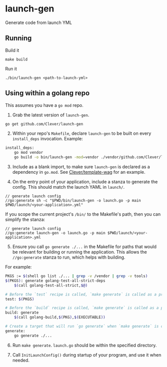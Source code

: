# launch-gen

Generate code from launch YML

## Running

Build it

```
make build
```

Run it

```
./bin/launch-gen <path-to-launch-yml>
```

## Using within a golang repo

This assumes you have a `go mod` repo.

1. Grab the latest version of `launch-gen`.

```bash
go get github.com/Clever/launch-gen
```

2. Within your repo's `Makefile`, declare `launch-gen` to be built on every `install_deps` invocation. Example:

```bash
install_deps:
    go mod vendor
    go build -o bin/launch-gen -mod=vendor ./vendor/github.com/Clever/launch-gen
```

3. Include as a blank import, to make sure `launch-gen` is declared as a dependency in `go.mod`. See [Clever/template-wag](https://github.com/Clever/template-wag/blob/2cbdec713ce3787970c25aa6c08a32ceb4c12336/tools/tools.go) for an example.

4. On the entry point of your application, include a stanza to generate the config. This should match the launch YAML in `launch/`.

```golang
// generate launch config
//go:generate sh -c "$PWD/bin/launch-gen -o launch.go -p main $PWD/launch/<your-application>.yml"
```

If you scope the current project's `/bin/` to the Makefile's path, then you can simplify the stanza:

```golang
// generate launch config
//go:generate launch-gen -o launch.go -p main $PWD/launch/<your-application>.yml
```

5. Ensure you call `go generate ./...` in the Makefile for paths that would be relevant for building or running the application. This allows the `//go:generate` stanza to run, which helps with building.

For example:

```bash
PKGS := $(shell go list ./... | grep -v /vendor | grep -v tools)
$(PKGS): generate golang-test-all-strict-deps
	$(call golang-test-all-strict,$@)

# Before the `test` recipe is called, `make generate` is called as a prerequisite.
test: $(PKGS)

# Before the `build` recipe is called, `make generate` is called as a prerequisite.
build: generate
	$(call golang-build,$(PKG),$(EXECUTABLE))

# Create a target that will run `go generate` when `make generate` is called.
generate:
	go generate ./...
```

6. Run `make generate`. `launch.go` should be within the specified directory.

7. Call `InitLaunchConfig()` during startup of your program, and use it when needed.
